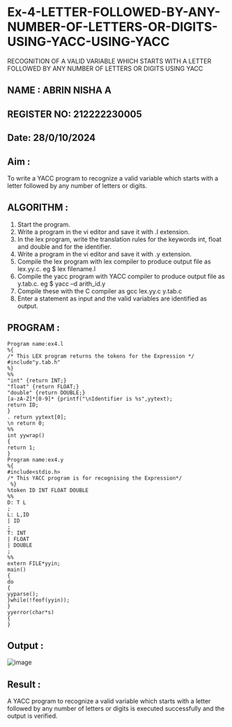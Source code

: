 # Ex-4-LETTER-FOLLOWED-BY-ANY-NUMBER-OF-LETTERS-OR-DIGITS-USING-YACC-USING-YACC

RECOGNITION OF A VALID VARIABLE WHICH STARTS WITH A LETTER FOLLOWED BY ANY NUMBER OF LETTERS OR DIGITS USING YACC

## NAME : ABRIN NISHA A
## REGISTER NO: 212222230005
## Date: 28/0/10/2024

## Aim :

To write a YACC program to recognize a valid variable which starts with a letter followed by any number of letters or digits.

## ALGORITHM :

1.	Start the program.
2.	Write a program in the vi editor and save it with .l extension.
3.	In the lex program, write the translation rules for the keywords int, float and double and for the identifier.
4.	Write a program in the vi editor and save it with .y extension.
5.	Compile the lex program with lex compiler to produce output file as lex.yy.c. eg $ lex filename.l
6.	Compile the yacc program with YACC compiler to produce output file as y.tab.c. eg $ yacc –d arith_id.y
7.	Compile these with the C compiler as gcc lex.yy.c y.tab.c
8.	Enter a statement as input and the valid variables are identified as output.

## PROGRAM :

```
Program name:ex4.l
%{
/* This LEX program returns the tokens for the Expression */
#include"y.tab.h"
%}
%%
"int" {return INT;}
"float" {return FLOAT;}
"double" {return DOUBLE;}
[a-zA-Z]*[0-9]* {printf("\nIdentifier is %s",yytext);
return ID;
}
. return yytext[0];
\n return 0;
%%
int yywrap()
{
return 1;
}
Program name:ex4.y
%{
#include<stdio.h>
/* This YACC program is for recognising the Expression*/
 %}
%token ID INT FLOAT DOUBLE
%%
D: T L
;
L: L,ID
| ID
;
T: INT
| FLOAT
| DOUBLE
;
%%
extern FILE*yyin;
main()
{
do
{
yyparse();
}while(!feof(yyin));
}
yyerror(char*s)
{
}
```
## Output :

![image](https://github.com/user-attachments/assets/4698ddb1-4df8-41b1-8467-4c40bac9e157)

## Result :

A YACC program to recognize a valid variable which starts with a letter followed by any number of letters or digits is executed successfully and the output is verified.
